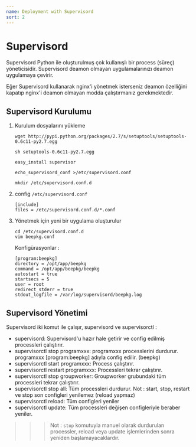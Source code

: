 ```yaml
---
name: Deployment with Supervisord 
sort: 2
---
```


# Supervisord

Supervisord Python ile oluşturulmuş çok kullanışlı bir process (süreç) yöneticisidir. Supervisord deamon olmayan uygulamalarınızı deamon uygulamaya çevirir.

Eğer Supervisord kullanarak nginx'i yönetmek isterseniz deamon özelliğini kapatıp nginx'i deamon olmayan modda çalıştırmanız gerekmektedir.

## Supervisord Kurulumu

1. Kurulum dosyalarını yükleme

       wget http://pypi.python.org/packages/2.7/s/setuptools/setuptools-0.6c11-py2.7.egg

       sh setuptools-0.6c11-py2.7.egg

       easy_install supervisor

       echo_supervisord_conf >/etc/supervisord.conf

       mkdir /etc/supervisord.conf.d

2. config `/etc/supervisord.conf`

       [include]
       files = /etc/supervisord.conf.d/*.conf

3. Yönetmek için yeni bir uygulama oluşturulur

       cd /etc/supervisord.conf.d
       vim beepkg.conf

   Konfigürasyonlar :

       [program:beepkg]
       directory = /opt/app/beepkg
       command = /opt/app/beepkg/beepkg
       autostart = true
       startsecs = 5
       user = root
       redirect_stderr = true
       stdout_logfile = /var/log/supervisord/beepkg.log

## Supervisord Yönetimi

Supervisord iki komut ile çalışır, supervisord ve supervisorctl :

* supervisord: Supervisord'u hazır hale getirir ve config edilmiş processleri çalıştırır.
* supervisorctl stop programxxx: programxxx processlerini durdurur. programxxx [program:beepkg] adıyla config edilir. (beepkg)
* supervisorctl start programxxx: Process çalıştırır.
* supervisorctl restart programxxx: Processleri tekrar çalıştırır.
* supervisorctl stop groupworker: Groupworker grubundaki tüm processleri tekrar çalıştırır.
* supervisorctl stop all: Tüm processleri durdurur. Not : start, stop, restart ve stop son configleri yenilemez (reload yapmaz)
* supervisorctl reload: Tüm configleri yeniler
* supervisorctl update: Tüm processleri değişen configleriyle beraber yeniler.

> > > Not : `stop` komutuyla manuel olarak durdurulan processler, reload veya update işlemlerinden sonra yeniden başlamayacaklardır.
